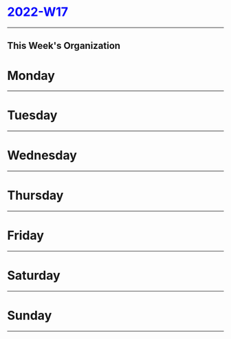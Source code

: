 #  <span style="color:Blue">2022-W17</span>

---
## This Week's Organization

# Monday
---

# Tuesday
---

# Wednesday
---

# Thursday
---

# Friday
---

# Saturday
---

# Sunday
---